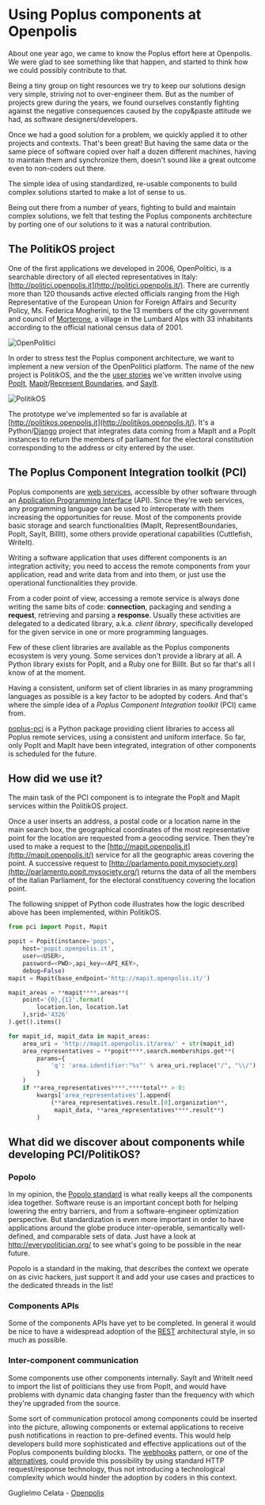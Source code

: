 # Using Poplus components at Openpolis

About one year ago, we came to know the Poplus effort here at Openpolis. We were glad to see something like that happen, and started to think how we could possibly contribute to that.

Being a tiny group on tight resources we try to keep our solutions design very simple, striving not to over-engineer them. But as the number of projects grew during the years, we found ourselves constantly fighting against the negative consequences caused by the copy&paste attitude we had, as software designers/developers. 

Once we had a good solution for a problem, we quickly applied it to other projects and contexts. That's been great! 
But having the same data or the same piece of software copied over half a dozen different machines, having to maintain them and synchronize them, doesn't sound like a great outcome even to non-coders out there. 

The simple idea of using standardized, re-usable components to build complex solutions started to make a lot of sense to us.

Being out there from a number of years, fighting to build and maintain complex solutions, we felt that testing the Poplus components architecture by porting one of our solutions to it was a natural contribution.

## The PolitikOS project

One of the first applications we developed in 2006, OpenPolitici, is a searchable directory of all elected representatives in Italy: [http://politici.openpolis.it](http://politici.openpolis.it/). There are currently more than 120 thousands active elected officials ranging from the High Representative of the European Union for Foreign Affairs and Security Policy, Ms. Federica Mogherini, to the 13 members of the city government and council of [Morterone](https://it.wikipedia.org/wiki/Morterone), a village in the Lumbard Alps with 33 inhabitants according to the official national census data of 2001.

![OpenPolitici](https://github.com/openpolis/home-poplus/blob/gh-pages/images/post_images/2015-04-02-openpolis-openpolitici-site.png "OpenPolitici web site")

In order to stress test the Poplus component architecture, we want to implement a new version of the OpenPolitici platform. The name of the new project is PolitikOS, and the the [user stories](https://quip.com/XghfAbrizOHb) we've written involve using [PopIt](http://popit.poplus.org/), [Mapit](http://mapit.poplus.org/)/[Represent Boundaries](http://represent.poplus.org/), and [SayIt](http://sayit.mysociety.org/).

![PolitikOS](https://github.com/openpolis/home-poplus/blob/gh-pages/images/post_images/2015-04-02-openpolis-politikos.png "politikOS web site")

The prototype we've implemented so far is available at [http://politikos.openpolis.it](http://politikos.openpolis.it/). It's a Python/[Django](https://www.djangoproject.com/) project that integrates data coming from a MapIt and a PopIt instances to return the members of parliament for the electoral constitution corresponding to the address or city entered by the user.


## The Poplus Component Integration toolkit (PCI)

Poplus components are [web services](https://en.wikipedia.org/wiki/Web_service), accessible by other software through an [Application Programming Interface](https://en.wikipedia.org/wiki/Application_programming_interface) (API). Since they're web services, any programming language can be used  to interoperate with them increasing the opportunities for reuse.
Most of the components provide basic storage and search functionalities (MapIt, RepresentBoundaries, PopIt, SayIt, BillIt), some others provide operational capabilities (Cuttlefish, WriteIt).

Writing a software application that uses different components is an integration activity; you need to access the remote components from your application, read and write data from and into them, or just use the operational functionalities they provide.

From a coder point of view, accessing a remote service is always done writing the same bits of code: **connection**, packaging and sending a **request**, retrieving and parsing a **response**.
Usually these activities are delegated to a dedicated library, a.k.a. *client library*, specifically developed for the given service in one or more programming languages.

Few of these client libraries are available as the Poplus components ecosystem is very young. Some services don't provide a library at all. A Python library exists for PopIt, and a Ruby one for BillIt. But so far that's all I know of at the moment.

Having a consistent, uniform set of client libraries in as many programming languages as possible is a key factor to be adopted by coders. And that's where the simple idea of a *Poplus Component Integration toolkit* (PCI) came from.

[poplus-pci](https://pypi.python.org/pypi/poplus-pci) is a Python package providing client libraries to access all Poplus remote services, using a consistent and uniform interface.
So far, only PopIt and MapIt have been integrated, integration of other components is scheduled for the future.

## How did we use it?

The main task of the PCI component is to integrate the PopIt and MapIt services within the PolitikOS project.

Once a user inserts an address, a postal code or a location name in the main search box, the geographical coordinates of the most representative point for the location are requested from a geocoding service. Then they're used to make a request to the [http://mapit.openpolis.it](http://mapit.openpolis.it/) service for all the geographic areas covering the point. A successive request to [http://parlamento.popit.mysociety.org](http://parlamento.popit.mysociety.org/) returns the data of all the members of the italian Parliament, for the electoral constituency covering the location point.

The following snippet of Python code illustrates how the logic described above has been implemented, within PolitikOS.

```python
from pci import Popit, Mapit

popit = Popit(instance='pops',
    host='popit.openpolis.it',
    user=<USER>,
    password=<PWD>,api_key=<API_KEY>,
    debug=False)
mapit = Mapit(base_endpoint='http://mapit.openpolis.it/')

mapit_areas = **mapit****.areas**(
    point='{0},{1}'.format(
        location.lon, location.lat
    ),srid='4326'
).get().items()

for mapit_id, mapit_data in mapit_areas:
    area_uri = 'http://mapit.openpolis.it/area/' + str(mapit_id)
    area_representatives = **popit****.search.memberships.get**(
        params={
            'q': 'area.identifier:"%s"' % area_uri.replace("/", "\\/")
        }
    )
    if **area_representatives****.****total** > 0:
        kwargs['area_representatives'].append(
            (**area_representatives.result.[0].organization**, 
             mapit_data, **area_representatives****.result**)
        )
```

## What did we discover about components while developing PCI/PolitikOS?

### Popolo

In my opinion, the [Popolo standard](http://www.popoloproject.com/) is what really keeps all the components idea together.
Software reuse is an important concept both for helping lowering the entry barriers,  and from a software-engineer optimization perspective. But standardization is even more important in order to have applications around the globe produce inter-operable, semantically well-defined, and comparable sets of data. Just have a look at http://everypolitician.org/ to see what's going to be possible in the near future.

Popolo is a standard in the making, that describes the context we operate on as civic hackers, just support it and add your use cases and practices to the dedicated threads in the list!

### Components APIs

Some of the components APIs have yet to be completed. In general it would be nice to have a widespread adoption of the [REST](https://en.wikipedia.org/wiki/Representational_state_transfer) architectural style, in so much as possible.

### Inter-component communication

Some components use other components internally. SayIt and WriteIt need to import the list of politicians they use from PopIt, and would have problems with dynamic data changing faster than the frequency with which they're upgraded from the source.

 Some sort of communication protocol among components could be inserted into the picture, allowing components or external applications to receive push notifications in reaction to pre-defined events. This would help developers build more sophisticated and effective applications out of the Poplus components building blocks.
The [webhooks](http://www.slideshare.net/progrium/web-hooks-and-the-programmable-world-of-tomorrow-presentation) pattern, or one of the [alternatives](http://apiux.com/2013/09/12/webhooks/), could provide this possibility by using standard HTTP request/response technology, thus not introducing a technological complexity which would hinder the adoption by coders in this context.

Guglielmo Celata - [Openpolis](http://www.openpolis.it)



